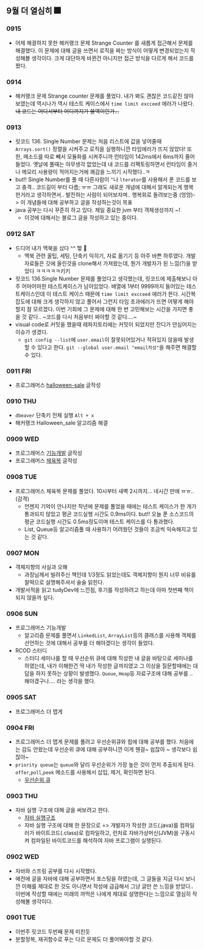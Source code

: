 ## 9월 더 열심히 🎆

### 0915
- 어제 해결하지 못한 해커랭크 문제 Strange Counter 를 새롭게 접근해서 문제를 해결했다. 이 문제에 대해 글을 쓰면서 로직을 짜는 방식이 어떻게 변경되었는지 작성해볼 생각이다. 크게 대단하게 바뀐건 아니지만 접근 방식을 다르게 해서 코드를 짰다.

### 0914
- 해커랭크 문제 Strange counter 문제를 풀었다. 내가 봐도 괜찮은 코드같진 않아보였는데 역시나가 역시 테스트 케이스에서 `time limit excceed` 에러가 나왔다. ~~내 코드는 어디서부터 어디까지가 쓸액이인가...~~

### 0913
- 릿코드 136. Single Number 문제는 처음 리스트에 값을 넣어줄때 `Arrays.sort()` 정렬을 시켜주고 로직을 실행하니깐 타임에러가 뜨지 않았다! 또한, 메소드를 따로 빼서 모듈화를 시켜주니까 런타임이 142ms에서 6ms까지 줄어들었다. 옛날에 풀때는 아무생각 없었는데 내 코드를 리팩토링하면서 런타임이 줄거나 메모리 사용량이 적어지는거에 쾌감을 느끼기 시작했다..ㅋ
- but!! Single Number를 풀 때 다른사람이 `^`나 `lterator`를 사용해서 푼 코드를 보고 충격.. 코드길이 부터 다름; ㅠㅠ 그래도 새로운 개념에 대해서 알게되는게 행복한거라고 생각하면서.. 발전하는 사람이 되어보자며.. 행복회로 돌려보는즁 (엉엉)-> 이 개념들에 대해 공부하고 글을 작성하는것이 목표
- java 공부는 다시 꾸준히 하고 있다. 제일 중요한 jvm 부터 객체생성까지 ~!
    - 이것에 대해서는 블로그 글을 작성하고 있는 중이다.

### 0912 SAT
- 드디어 내가 맥북을 샀다 ^^ 헿 🎉
    - 맥북 관련 꿀팁, 세팅, 단축키 익히기, 자료 옮기기 등 아주 바쁜 하루였다. 개발자료들은 깃에 올린것을 clone해서 가져왔는데, 뭔가 개발자가 된 느낌(?)을 받았다 ㅋㅋㅋㅋㅋ키키
- 릿코드 136.Single Number 문제를 풀었다고 생각했는데, 릿코드에 제출해보니 아주 어마어마한 테스트케이스가 남아있었다. 배열에 1부터 9999까지 들어있는 테스트케이스인데 이 테스트 케이스 때문에 `time limit excceed` 에러가 뜬다. 시간복잡도에 대해 크게 생각하지 않고 풀어서 그런지 타임 초과에러가 뜨면 어떻게 해야할지 잘 모르겠다. 이번 기회에 그 문제에 대해 한 번 고민해보는 시간을 가지면 좋을 것 같다.. ~코드를 다시 처음부터 짜야할 것 같다....~
- visual code로 커밋을 했을때 레파지토리에는 커밋이 되었지만 잔디가 안심어지는 이슈가 생겼다. 
    - `git config --list`에 `user.email`이 잘못되어있거나 적혀있지 않을때 발생할 수 있다고 한다. `git --global user.email "email작성"`을 해주면 해결할 수 있다.

### 0911 FRI
- 프로그래머스 [halloween-sale](https://tudiiii.github.io/TudyDev/Algorithm/hackerrank_halloween_sale) 글작성

### 0910 THU
- `dbeaver` 단축키 전체 실행 `Alt + x`
- 해커랭크 Halloween_sale 알고리즘 해결

### 0909 WED
- 프로그래머스 [기능개발](https://tudiiii.github.io/TudyDev/Algorithm/Programmers_42586) 글작성 
- 프로그래머스 [체육복](https://tudiiii.github.io/TudyDev/Algorithm/Programmers_42862) 글작성

### 0908 TUE
- 프로그래머스 체육복 문제를 풀었다. 10시부터 새벽 2시까지... 네시간 만에 ㅠㅠ..(감격)
    - 언젠지 기억이 안나지만 작년에 문제를 풀었을 때에는 테스트 케이스가 한 개가 통과되지 않았고 평균 코드실행 시간도 0.9ms이다. but!! 오늘 푼 소스코드의 평균 코드실행 시간도 0.5ms정도이며 테스트 케이스를 다 통과했다.
    - List, Queue등 알고리즘풀 때 사용하기 어려웠던 것들이 조금씩 익숙해지고 있는 것 같다.

### 0907 MON
- 객체지향의 사실과 오해
    - 과장님께서 빌려주신 책인데 1/3정도 읽었는데도 객체지향이 뭔지 너무 비유를 찰떡으로 설명해주셔서 술술 읽힌다.
- 개발서적을 읽고 tudyDev에 느낀점, 후기를 작성하려고 하는데 아마 첫번째 책이 되지 않을까 싶다.

### 0906 SUN
- 프로그래머스 기능개발
    - 알고리즘 문제를 풀면서 `LinkedList`, `ArrayList`등의 클래스를 사용해 객체를 선언하는 것에 대해서 공부를 더 해야겠다는 생각이 들었다.
- RCOD 스터디
    - 스터디 세미나를 할 때 우선순위 큐에 대해 작성한 내 글을 바탕으로 세미나를 하였는데, 내가 이해한건 딱 내가 작성한 글까지였고 그 이상을 질문할때에는 대답을 하지 못하는 상황이 발생했다. `Queue`, `Heap`등 자료구조에 대해 공부를 .. 해야겠구나.... 라는 생각을 했다.

### 0905 SAT
- 프로그래머스 더 맵게

### 0904 FRI
- 프로그래머스 더 맵게 문제를 풀려고 우선순위큐와 힙에 대해 공부를 했다. 처음에는 감도 안왔는데 우선순위 큐에 대해 공부하니깐 이게 웬걸~ 쉽잖아 ~ 생각보다 쉽잖아~
- `priority queue`는 `queue`와 달리 우선순위가 가장 높은 것이 먼저 추출되게 된다. `offer`,`poll`,`peek` 메소드를 사용해서 삽입, 제거, 확인하면 된다.
    - [우선순위 큐](https://tudiiii.github.io/TudyDev/data_structure/우선순위큐)

### 0903 THU
- 자바 실행 구조에 대해 글을 써보려고 한다.
    - [자바 실행구조](https://tudiiii.github.io/TudyDev/JAVA/자바실행구조)
    - 자바 실행 구조에 대해 한 문장으로 => 개발자가 작성한 코드(.java)를 컴파일러가 바이트코드(.class)로 컴파일하고, 런처로 자바가상머신(JVM)을 구동시켜 컴파일된 바이트코드를 해석하여 자바 프로그램이 실행된다.

### 0902 WED
- 자바와 스프링 공부를 다시 시작했다.
- 예전에 글을 자바에 대해 공부하면서 포스팅을 하였는데, 그 글들을 지금 다시 보니깐 이해를 제대로 한 것도 아니면서 작성에 급급해서 그냥 글만 쓴 느낌을 받았다.. 이번에 작성할 때에는 미래의 까먹은 나에게 제대로 설명한다는 느낌으로 열심히 작성해볼 생각이다.

### 0901 TUE
- 이번주 릿코드 두번째 문제 미친듯
- 분할정복, 재귀함수로 푸는 다르 문제도 더 풀어봐야할 것 같다.